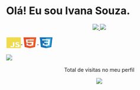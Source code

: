 <h1> Olá! Eu sou Ivana Souza. </h1>


<div align="center">
  <a href="https://github.com/Wilianssl">
  <img height="160em" src="https://github-readme-stats.vercel.app/api?username=ivanasouzax&show_icons=true&theme=ocean_dark&include_all_commits=true&count_private=true"/>
  <img height="160em" src="https://github-readme-stats.vercel.app/api/top-langs/?username=ivanasouzax&layout=compact&langs_count=7&theme=ocean_dark"/>
</div>
  <div style="display: inline_block"><br>
  <img align="center" alt="Js" height="30" width="40" src="https://raw.githubusercontent.com/devicons/devicon/master/icons/javascript/javascript-plain.svg">
  <img align="center" alt="HTML" height="30" width="40" src="https://raw.githubusercontent.com/devicons/devicon/master/icons/html5/html5-original.svg">
  <img align="center" alt="CSS" height="30" width="40" src="https://raw.githubusercontent.com/devicons/devicon/master/icons/css3/css3-original.svg">

</div>
<br>
  <div> 
  <a href="www.linkedin.com/in/ivana-souza-santos" target="_blank"><img src="https://img.shields.io/badge/-LinkedIn-%230077B5?style=for-the-badge&logo=linkedin&logoColor=white" target="_blank"></a> 
  </div>


<p align="center"> 
  Total de visitas no meu perfil  <br> 
 <p align="center"> 
   <img alingn="center" src="https://profile-counter.glitch.me/ivanasouzax/count.svg" />
 </p>
</p>
